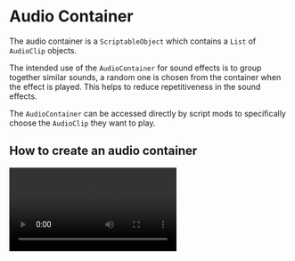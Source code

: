 
# Audio Container

The audio container is a `ScriptableObject` which contains a `List` of `AudioClip` objects.

The intended use of the `AudioContainer` for sound effects is to group together similar sounds, a random one is chosen from the container when the effect is played. This helps to reduce repetitiveness in the sound effects.

The `AudioContainer` can be accessed directly by script mods to specifically choose the `AudioClip` they want to play.

## How to create an audio container
<video autoplay="autoplay" loop="loop">
  <source src="{{ site.baseurl }}/assets/tips/create-audio-container.mp4" type="video/mp4">
</video>
